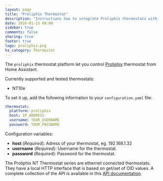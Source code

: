 ```yaml
---
layout: page
title: "Proliphix Thermostat"
description: "Instructions how to integrate Proliphix thermostats within Home Assistant."
date: 2016-01-15 08:00
sidebar: true
comments: false
sharing: true
footer: true
logo: proliphix.png
ha_category: Thermostat
---
```



The `proliphix` thermostat platform let you control [Proliphix](http://www.proliphix.com) thermostat from Home Assistant.

Currently supported and tested thermostats:

- NT10e

To set it up, add the following information to your `configuration.yaml` file:

```yaml
thermostat:
  platform: proliphix
  host: IP_ADDRESS
  username: YOUR_USERNAME
  password: YOUR_PASSWORD
```

Configuration variables:

- **host** (*Required*): Adress of your thermostat, eg. 192.168.1.32
- **username** (*Required*): Username for the thermostat.
- **password** (*Required*): Password for the thermostat.

The Proliphix NT Thermostat series are ethernet connected
thermostats. They have a local HTTP interface that is based on get/set
of OID values. A complete collection of the API is available in this
[API documentation](https://github.com/sdague/thermostat.rb/blob/master/docs/PDP_API_R1_11.pdf).
